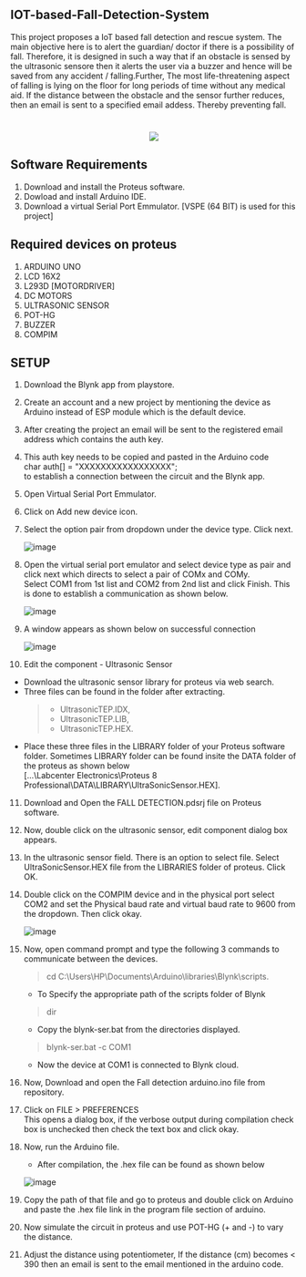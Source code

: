 ## IOT-based-Fall-Detection-System
This project proposes a IoT based fall detection and rescue system. The main objective here is to alert the guardian/ doctor if there is a possibility of fall. Therefore, it is designed in such a way that if an obstacle is sensed by the ultrasonic sensore then it alerts the user via a buzzer and hence will be saved from any accident / falling.Further, The most life-threatening aspect of falling is lying on the floor for long periods of time without any medical aid. If the distance between the obstacle and the sensor further reduces, then an email is sent to a specified email addess. Thereby preventing fall.
<h1 align="center">
 <img src="https://user-images.githubusercontent.com/66554341/120069775-471aaf00-c0a5-11eb-9d6a-1b7d5184c57c.png" />
</h1>

## Software Requirements
1. Download and install the Proteus software.
2. Dowload and install Arduino IDE.
3. Download a virtual Serial Port Emmulator. [VSPE (64 BIT) is used for this project]

## Required devices on proteus
1. ARDUINO UNO
2. LCD 16X2
3. L293D [MOTORDRIVER]
4. DC MOTORS
5. ULTRASONIC SENSOR
6. POT-HG
7. BUZZER
8. COMPIM

## SETUP
1. Download the Blynk app from playstore.
2. Create an account and a new project by mentioning the device as Arduino instead of ESP module which is the default device.
3. After creating the project an email will be sent to the registered email address which contains the auth key. 
4. This auth key needs  to be copied and pasted in the Arduino code </br>
   char auth[] = "XXXXXXXXXXXXXXXXX"; </br>
   to establish a connection between the circuit and the Blynk app.
5. Open Virtual Serial Port Emmulator.
6.	Click on Add new device icon.
7.	Select the option pair from  dropdown under the device type. Click next.

    ![image](https://user-images.githubusercontent.com/66554341/120069226-6532e000-c0a2-11eb-86f4-7bfbee5aff9a.png)
8. Open the virtual serial port emulator and select device type as pair and click next which directs to select a pair of COMx and COMy. </br>
    Select COM1 from 1st list and COM2 from 2nd list and click Finish. This is done to establish a communication as shown below.
   
    ![image](https://user-images.githubusercontent.com/66554341/120069252-85fb3580-c0a2-11eb-9603-8091bb3c2b5d.png)
9. A window appears as shown below on successful connection

    ![image](https://user-images.githubusercontent.com/66554341/120069277-afb45c80-c0a2-11eb-9893-0569aa2d4947.png)
10. Edit the component - Ultrasonic Sensor
   * Download the ultrasonic sensor library for proteus via web search.
   * Three files can be found in the folder after extracting.
        >* UltrasonicTEP.IDX, 
        >* UltrasonicTEP.LIB, 
        >* UltrasonicTEP.HEX. 
   * Place these three files in the LIBRARY folder of your Proteus software folder. Sometimes LIBRARY folder can be found insite the DATA folder of the proteus as shown    below</br> 
     [...\Labcenter Electronics\Proteus 8 Professional\DATA\LIBRARY\UltraSonicSensor.HEX].
11. Download and Open the FALL DETECTION.pdsrj file on  Proteus software.
12. Now, double click on the ultrasonic sensor, edit component dialog box appears.
13. In the ultrasonic sensor field. There is an option to select file. Select UltraSonicSensor.HEX file from the LIBRARIES folder of proteus. Click OK.
14. Double click  on the COMPIM device and in the physical port select COM2 and set the Physical baud rate and virtual baud rate to 9600 from the dropdown. Then click okay.

    ![image](https://user-images.githubusercontent.com/66554341/120069395-72040380-c0a3-11eb-972e-cb9d0f6653e2.png)
15. Now, open command prompt and type the following 3 commands to communicate between the devices. </br>
    >cd C:\Users\HP\Documents\Arduino\libraries\Blynk\scripts. </br>
      * To Specify the appropriate path of the scripts folder of Blynk </br>
    >dir </br>
      * Copy the blynk-ser.bat from the directories displayed.</br>
    >blynk-ser.bat -c COM1 </br>
      *  Now the device at COM1 is connected to Blynk cloud. </br>
16. Now, Download and open the Fall detection arduino.ino file from repository.
17. Click on FILE > PREFERENCES </br>
    This opens a dialog box, if the verbose output during compilation check box is unchecked then check the text box and click okay.
18. Now,  run the Arduino file.
       *  After compilation, the .hex file can be found as shown below
    
       ![image](https://user-images.githubusercontent.com/66554341/120069610-711fa180-c0a4-11eb-96ab-c1c157feedb0.png)
19. Copy the path of that file and go to proteus and double click on Arduino and paste the .hex file link in the program file section of arduino.  
20. Now simulate the circuit in proteus and use POT-HG (+ and -) to vary the distance.
21. Adjust the distance using potentiometer, If the distance (cm) becomes  < 390 then an email is sent to the email mentioned in the arduino code.

    




